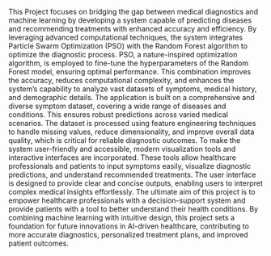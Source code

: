This Project focuses on bridging the gap between medical diagnostics and machine learning by developing a system capable of predicting diseases and recommending treatments with enhanced accuracy and efficiency. By leveraging advanced computational techniques, the system integrates Particle Swarm Optimization (PSO) with the Random Forest algorithm to optimize the diagnostic process. 
PSO, a nature-inspired optimization algorithm, is employed to fine-tune the hyperparameters of the Random Forest model, ensuring optimal performance. This combination improves the accuracy, reduces computational complexity, and enhances the system’s capability to analyze vast datasets of symptoms, medical history, and demographic details. 
The application is built on a comprehensive and diverse symptom dataset, covering a wide range of diseases and conditions. This ensures robust predictions across varied medical scenarios. The dataset is processed using feature engineering techniques to handle missing values, reduce dimensionality, and improve overall data quality, which is critical for reliable diagnostic outcomes. 
To make the system user-friendly and accessible, modern visualization tools and interactive interfaces are incorporated. These tools allow healthcare professionals and patients to input symptoms easily, visualize diagnostic predictions, and understand recommended treatments. The user interface is designed to provide clear and concise outputs, enabling users to interpret complex medical insights effortlessly. 
The ultimate aim of this project is to empower healthcare professionals with a decision-support system and provide patients with a tool to better understand their health conditions. By combining machine learning with intuitive design, this project sets a foundation for future innovations in AI-driven healthcare, contributing to more accurate diagnostics, personalized treatment plans, and improved patient outcomes. 


